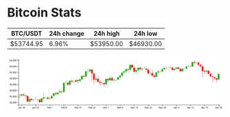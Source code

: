 # Bitcoin Stats

BTC/USDT|24h change|24h high|24h low|
|---|---|---|---|
|$53744.95|6.96%|$53950.00|$46930.00|

<img src="./chart.svg">
